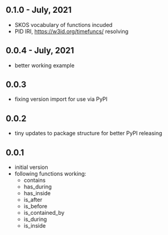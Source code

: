 0.1.0 - July, 2021
-----
* SKOS vocabulary of functions incuded
* PID IRI, https://w3id.org/timefuncs/ resolving

0.0.4 - July, 2021
-----
* better working example

0.0.3
-----
* fixing version import for use via PyPI

0.0.2
-----
* tiny updates to package structure for better PyPI releasing

0.0.1
-----
* initial version
* following functions working:
    * contains
    * has_during
    * has_inside
    * is_after
    * is_before
    * is_contained_by
    * is_during
    * is_inside

